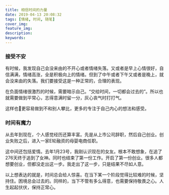 ```yaml
---
title: 相信时间的力量
date: 2019-04-13 20:08:32
tags: [情绪, 时间, 随笔]
cover_img:
feature_img:
description:
keywords:
---
```

### 接受不安
有时候，我发现自己会没来由的不开心或者情绪失落。又或者是早上心情很好，自信满满，情绪高涨，全是积极向上的情绪。但到了中午或者下午又或者是晚上，就会没来由的失落。我们要接受这是一种正常的，合理的表现。

在负面情绪很激烈的时候，需要暗示自己。“交给时间，一切都会过去的”。所以也就需要做到平常心，志得意满时留一分，灰心丧气时打打气。

这样也更容易做到不和别人攀比，更多的专注于自己内心的想法和感受。

### 时间有魔力
从去年到现在，个人感觉经历还算丰富。先是从上市公司辞职，然后自己创业。创业失败之后，进入一家E轮融资的母婴电商任职。

这中间还包括爱情。去年1月23号，我刚认识现在的女友。根本不敢想象，在追了276天终于追到了女神。同时也结束了第一份工作。开启了第一份创业。很多人都想要创业，但都没走出这一步。我走出了这一步，只是结果不尽如人意。

以上想表达的就是，时间总会给人惊喜。在当下某一个阶段觉得比较难的时候，坚持住。困境总会过去的。同样的，当下不管有多么得意，也需要保持敬畏之心。人生起起伏伏，保持正常心。


